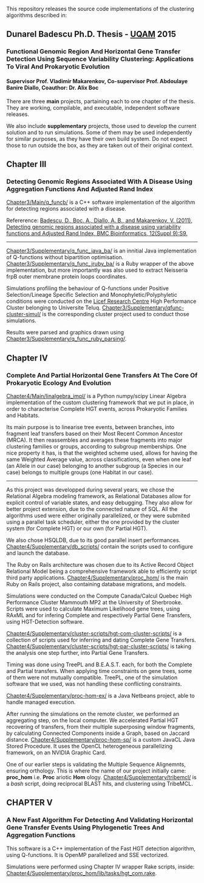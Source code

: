
This repository releases the source code implementations of the clustering algorithms described in:

## Dunarel Badescu Ph.D. Thesis - [UQAM](http://www.uqam.ca) 2015
### Functional Genomic Region And Horizontal Gene Transfer Detection Using Sequence Variability Clustering: Applications To Viral And Prokaryotic Evolution
#### Supervisor Prof. Vladimir Makarenkov, Co-supervisor Prof. Abdoulaye Banire Diallo, Coauthor: Dr. Alix Boc

There are three __main__ projects, partaining each to one chapter of the thesis. They are working, compilable, and executable, independent software releases.

We also include __supplementary__ projects, those used to develop the current solution and to run simulations.
Some of them may be used independently for similar purposes, as they have their own build system.
Do not expect those to run outside the box, as they are taken out of their original context.


## Chapter III 
### Detecting Genomic Regions Associated With A Disease Using Aggregation Functions And Adjusted Rand Index

[Chapter3/Main/q_funcb/](Chapter3/Main/q_funcb/) is a C++ software implementation of the algorithm for detecting regions associated with a disease.

Refererence:
[Badescu, D., Boc. A., Diallo, A. B., and Makarenkov, V. (2011),
Detecting genomic regions associated with a disease using variability functions and Adjusted Rand Index, BMC Bioinformatics, 12(Suppl 9):S9.
](http://www.biomedcentral.com/1471-2105/12/S9/S9)

---

[Chapter3/Supplementary/q_func_java_ba/](Chapter3/Supplementary/q_func_java_ba/) is an innitial Java implementation of Q-functions without bipartition optimisation.
[Chapter3/Supplementary/q_func_jruby_ba/](Chapter3/Supplementary/q_func_jruby_ba/) is a Ruby wrapper of the above implementation, but more importantly was also used to extract Neisseria frpB outer membrane protein loops coordinates.

Simulations profiling the behaviour of Q-functions under Positive Selection/Lineage Specific Selection and Monophyletic/Polyphyletic conditions 
were conducted on the [Licef Research Centre](http://www.licef.ca) High Performance Cluster belonging to Universite Teluq. 
[Chapter3/Supplementary/qfunc-cluster-simul/](Chapter3/Supplementary/qfunc-cluster-simul/) is the corresponding cluster project used to conduct those simulations.

Results were parsed and graphics drawn using [Chapter3/Supplementary/q_func_ruby_parsing/](Chapter3/Supplementary/q_func_ruby_parsing/).

## Chapter IV 
### Complete And Partial Horizontal Gene Transfers At The Core Of Prokaryotic Ecology And Evolution

[Chapter4/Main/linalgebra_impl/](Chapter4/Main/linalgebra_impl/) is a Python numpy/scipy Linear Algebra implementation of the custom clustering framework 
that we put in place, in order to characterise Complete HGT events, across Prokaryotic Families and Habitats.

Its main purpose is to linearise tree events, between branches, into fragment leaf transfers based on their Most Recent Common Ancestor (MRCA). 
It then reassembles and averages these fragments into major clustering families or groups, according to subgroup memberships. 
One nice property it has, is that the weighted scheme used, allows for having the same Weighted Average value, across classifications, even when one leaf (an Allele in our case) belonging to another subgroup (a Species in our case) belongs to multiple groups (one Habitat in our case). 

---

As this project was developped during several years, we chose the Relational Algebra modeling framework, as Relational Databases allow for explicit control of variable states, and easy debugging.
They also allow for better project extension, due to the connected nature of SQL.
All the algorithms used were either originally parallelized, or they were submited using a parallel task scheduler, either the one provided by the cluster system (for Complete HGT) or our own (for Partial HGT). 

We also chose HSQLDB, due to its good parallel insert performances.
[Chapter4/Supplementary/db_scripts/](Chapter4/Supplementary/db_scripts/) contain the scripts used to configure and launch the database.

The Ruby on Rails architecture was chosen due to its Active Record Object Relational Model being a comprehensive framework able to efficiently script third party applications.
[Chapter4/Supplementary/proc_hom/](Chapter4/Supplementary/proc_hom/) is the main Ruby on Rails project, also containing database migrations, and models. 

Simulations were conducted on the Compute Canada/Calcul Quebec High Performance Cluster Mammouth MP2 at the University of Sherbrooke.
Scripts were used to calculate Maximum Likelihood gene trees, using RAxML and for infering Complete and respectively Partial Gene Transfers, using HGT-Detection software.

[Chapter4/Supplementary/cluster-scripts/hgt-com-cluster-scripts/](Chapter4/Supplementary/cluster-scripts/hgt-com-cluster-scripts/) is a collection of scripts used for inferring and dating Complete Gene Transfers.
[Chapter4/Supplementary/cluster-scripts/hgt-par-cluster-scripts/](Chapter4/Supplementary/cluster-scripts/hgt-par-cluster-scripts/) is taking the analysis one step further, into Partial Gene Transfers.

Timing was done using TreePL and B.E.A.S.T. each, for both the Complete and Partial transfers.
When applying time constraints on gene trees, some of them were not mutually compatible. 
TreePL, one of the simulation software that we used, was not handling these conflicting constraints.

[Chapter4/Supplementary/proc-hom-ex/](Chapter4/Supplementary/proc-hom-ex/) is a Java Netbeans project, able to handle managed execution.

After running the simulations on the remote cluster, we performed an aggregating step, on the local computer.
We accelerated Partial HGT recovering of transfers, from their multiple superposing window fragments, by calculating Connected Components inside a Graph, based on Jaccard distance.
[Chapter4/Supplementary/proc-hom-sp/](Chapter4/Supplementary/proc-hom-sp/) is a custom JavaCL Java Stored Procedure.
It uses the OpenCL heterogeneous parallelizing framework, on an NVIDIA Graphic Card. 

One of our earlier steps is validating the Multiple Sequence Alignemnts, ensuring orthology.
This is where the name of our project initially came: __proc_hom__ i.e. __Proc__ ariotic __Hom__ ology.
[Chapter4/Supplementary/tribemcl/](Chapter4/Supplementary/tribemcl/) is a _bash_ script, doing reciprocal BLAST hits, and clustering using TribeMCL.


## CHAPTER V
### A New Fast Algorithm For Detecting And Validating Horizontal Gene Transfer Events Using Phylogenetic Trees And Aggregation Functions

This software is a C++ implementation of the Fast HGT detection algorithm, using Q-functions.
It is OpenMP parallelized and SSE vectorized.

Simulations were performed using Chapter IV wrapper Rake scripts, inside:
[Chapter4/Supplementary/proc_hom/lib/tasks/hgt_com.rake](Chapter4/Supplementary/proc_hom/lib/tasks/hgt_com.rake).



